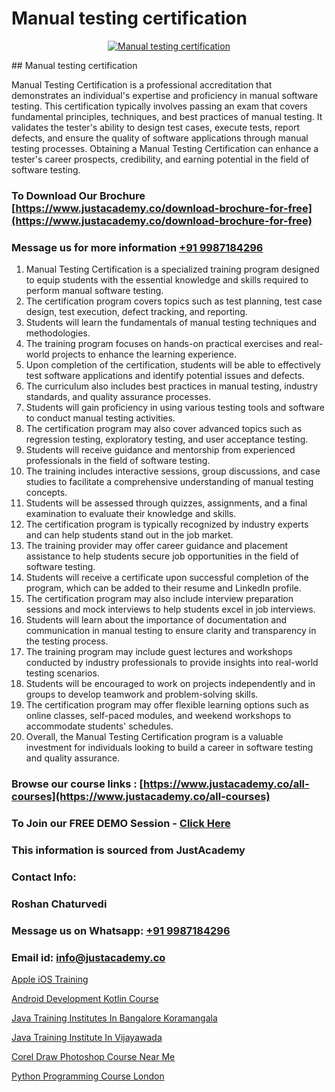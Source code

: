 # Manual testing certification

<p align="center">
  <a href="https://justacademy.co/program-detail/software-testing">
    <img src="https://justacademy.co/storage2/program_images/1704700438.webp" alt="Manual testing certification">
  </a>
</p>
## Manual testing certification

Manual Testing Certification is a professional accreditation that demonstrates an individual's expertise and proficiency in manual software testing. This certification typically involves passing an exam that covers fundamental principles, techniques, and best practices of manual testing. It validates the tester's ability to design test cases, execute tests, report defects, and ensure the quality of software applications through manual testing processes. Obtaining a Manual Testing Certification can enhance a tester's career prospects, credibility, and earning potential in the field of software testing.
### To Download Our Brochure [https://www.justacademy.co/download-brochure-for-free](https://www.justacademy.co/download-brochure-for-free)
### Message us for more information [+91 9987184296](https://api.whatsapp.com/send?phone=919987184296)
1) Manual Testing Certification is a specialized training program designed to equip students with the essential knowledge and skills required to perform manual software testing.
2) The certification program covers topics such as test planning, test case design, test execution, defect tracking, and reporting.
3) Students will learn the fundamentals of manual testing techniques and methodologies.
4) The training program focuses on hands-on practical exercises and real-world projects to enhance the learning experience.
5) Upon completion of the certification, students will be able to effectively test software applications and identify potential issues and defects.
6) The curriculum also includes best practices in manual testing, industry standards, and quality assurance processes.
7) Students will gain proficiency in using various testing tools and software to conduct manual testing activities.
8) The certification program may also cover advanced topics such as regression testing, exploratory testing, and user acceptance testing.
9) Students will receive guidance and mentorship from experienced professionals in the field of software testing.
10) The training includes interactive sessions, group discussions, and case studies to facilitate a comprehensive understanding of manual testing concepts.
11) Students will be assessed through quizzes, assignments, and a final examination to evaluate their knowledge and skills.
12) The certification program is typically recognized by industry experts and can help students stand out in the job market.
13) The training provider may offer career guidance and placement assistance to help students secure job opportunities in the field of software testing.
14) Students will receive a certificate upon successful completion of the program, which can be added to their resume and LinkedIn profile.
15) The certification program may also include interview preparation sessions and mock interviews to help students excel in job interviews.
16) Students will learn about the importance of documentation and communication in manual testing to ensure clarity and transparency in the testing process.
17) The training program may include guest lectures and workshops conducted by industry professionals to provide insights into real-world testing scenarios.
18) Students will be encouraged to work on projects independently and in groups to develop teamwork and problem-solving skills.
19) The certification program may offer flexible learning options such as online classes, self-paced modules, and weekend workshops to accommodate students' schedules.
20) Overall, the Manual Testing Certification program is a valuable investment for individuals looking to build a career in software testing and quality assurance.

### Browse our course links : [https://www.justacademy.co/all-courses](https://www.justacademy.co/all-courses) 
### To Join our FREE DEMO Session - [Click Here](https://www.justacademy.co/register-for-course-demo)


### This information is sourced from JustAcademy
### Contact Info:
### Roshan Chaturvedi
### Message us on Whatsapp: [+91 9987184296](https://api.whatsapp.com/send?phone=919987184296)
### Email id: [info@justacademy.co](mailto:info@justacademy.co)
                
[Apple iOS Training](0)

[Android Development Kotlin Course](https://www.linkedin.com/pulse/android-development-kotlin-course-justacademy-mumbai-9vyqf/)

[Java Training Institutes In Bangalore Koramangala](https://medium.com/@negishivu99/java-training-institutes-in-bangalore-koramangala-8a0e7d24df33)

[Java Training Institute In Vijayawada](https://medium.com/@AkashSingh2052/java-training-institute-in-vijayawada-d37b48acb6e3)

[Corel Draw Photoshop Course Near Me](https://justacademyin.github.io/justacademy/corel-draw-photoshop-course-near-me)

[Python Programming Course London](https://justacademyin.github.io/justacademy/python-programming-course-london)

